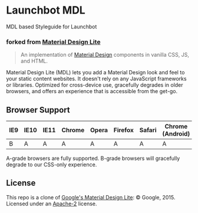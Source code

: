 # Launchbot MDL

MDL based Styleguide for Launchbot

### forked from [Material Design Lite](https://github.com/google/material-design-lite)

> An implementation of [Material Design](http://www.google.com/design/spec/material-design/introduction.html)
components in vanilla CSS, JS, and HTML.

Material Design Lite (MDL) lets you add a Material Design look and feel to your
static content websites. It doesn't rely on any JavaScript frameworks or
libraries. Optimized for cross-device use, gracefully degrades in older
browsers, and offers an experience that is accessible from the get-go.

## Browser Support


| IE9 | IE10 | IE11 | Chrome | Opera | Firefox | Safari | Chrome (Android) | Mobile Safari |
|-----|------|------|--------|-------|---------|--------|------------------|---------------|
| B   | A    | A    | A      | A     | A       | A      | A                | A             |

A-grade browsers are fully supported. B-grade browsers will gracefully degrade
to our CSS-only experience.

## License

This repo is a clone of [Google's Material Design Lite](https://github.com/google/material-design-lite):
© Google, 2015. Licensed under an
[Apache-2](https://github.com/google/material-design-lite/blob/master/LICENSE)
license.
